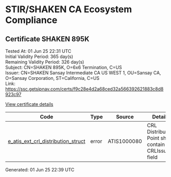 # STIR/SHAKEN CA Ecosystem Compliance

## Certificate SHAKEN 895K

Tested At: 01 Jun 25 22:31 UTC\
Initial Validity Period: 365 day(s)\
Remaining Validity Period: 326 day(s)\
Subject: CN=SHAKEN 895K, O=6x6 Termination, C=US\
Issuer: CN=SHAKEN Sansay Intermediate CA US WEST 1, OU=Sansay CA, O=Sansay Corporation, ST=California, C=US\
Link: https://ssc.getsipnav.com/certs/f9c28e4d2a68ced32a566392621883c8d8923c97

[View certificate details](https://x509.io/?cert=MIICojCCAkegAwIBAgIUQpx8cHEeOCDwuOHerm%2FzJiJkx%2BQwCgYIKoZIzj0EAwIwgYUxCzAJBgNVBAYTAlVTMRMwEQYDVQQIDApDYWxpZm9ybmlhMRswGQYDVQQKDBJTYW5zYXkgQ29ycG9yYXRpb24xEjAQBgNVBAsMCVNhbnNheSBDQTEwMC4GA1UEAwwnU0hBS0VOIFNhbnNheSBJbnRlcm1lZGlhdGUgQ0EgVVMgV0VTVCAxMB4XDTI1MDQyMzAwMDAwMFoXDTI2MDQyMzAwMDAwMFowPTELMAkGA1UEBhMCVVMxGDAWBgNVBAoMDzZ4NiBUZXJtaW5hdGlvbjEUMBIGA1UEAwwLU0hBS0VOIDg5NUswWTATBgcqhkjOPQIBBggqhkjOPQMBBwNCAAQI2nhVE5I6ypDWYOzVsQXvR5aVnGgs52hWcTKpejLCcMuKdCHBEUitLG2qhipiFwVuJH%2BAkLMAYUGPmXkclecMo4HbMIHYMBYGCCsGAQUFBwEaBAowCKAGFgQ4OTVLMBcGA1UdIAQQMA4wDAYKYIZIAYb%2FCQEBBDAdBgNVHQ4EFgQUpuwmH5VbsjqX0lp%2BMCbQUmGpAO4wHwYDVR0jBBgwFoAUrNOT9UNDzAq%2BRVgXE32SfNzDAUYwRwYDVR0fBEAwPjA8oDqgOIY2aHR0cHM6Ly9hdXRoZW50aWNhdGUtYXBpLmljb25lY3Rpdi5jb20vZG93bmxvYWQvdjEvY3JsMAwGA1UdEwEB%2FwQCMAAwDgYDVR0PAQH%2FBAQDAgeAMAoGCCqGSM49BAMCA0kAMEYCIQD%2B1r5K6WaNUT2H3UXTAvbT65Su4%2FT%2FU6VFpktppF1aLgIhAJzCbtfyXedpgUNeNKvs6mAd1vcC%2F4Rer4SGSYe00yfV)

| Code | Type | Source | Details |
|------|------|--------|---------|
| [e_atis_ext_crl_distribution_struct](../../ISSUES/e_atis_ext_crl_distribution_struct/README.md) | error | ATIS1000080 | CRL Distribution Point shall contain a CRLIssuer field |


Generated: 01 Jun 25 22:39 UTC